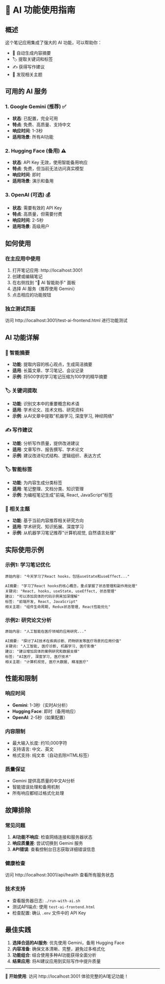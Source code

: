 # 🤖 AI 功能使用指南

## 概述
这个笔记应用集成了强大的 AI 功能，可以帮助你：
- 📝 自动生成内容摘要
- 🏷️ 提取关键词和标签
- ✍️ 获得写作建议
- 🎯 发现相关主题

## 可用的 AI 服务

### 1. Google Gemini (推荐) ✅
- **状态**: 已配置，完全可用
- **特点**: 免费、高质量、支持中文
- **响应时间**: 1-3秒
- **适用场景**: 所有AI功能

### 2. Hugging Face (备用) ⚠️
- **状态**: API Key 无效，使用智能备用响应
- **特点**: 免费，但当前无法访问真实模型
- **响应时间**: 即时
- **适用场景**: 演示和备用

### 3. OpenAI (可选) 💰
- **状态**: 需要有效的 API Key
- **特点**: 高质量，但需要付费
- **响应时间**: 2-5秒
- **适用场景**: 高级用户

## 如何使用

### 在主应用中使用
1. 打开笔记应用: http://localhost:3001
2. 创建或编辑笔记
3. 在右侧找到 "🤖 AI 智能助手" 面板
4. 选择 AI 服务（推荐使用 Gemini）
5. 点击相应的功能按钮

### 独立测试页面
访问 http://localhost:3001/test-ai-frontend.html 进行功能测试

## AI 功能详解

### 📝 智能摘要
- **功能**: 提取内容的核心观点，生成简洁摘要
- **适用**: 长篇文章、学习笔记、会议记录
- **示例**: 将500字的学习笔记压缩为100字的精华摘要

### 🏷️ 关键词提取
- **功能**: 识别文本中的重要概念和术语
- **适用**: 学术论文、技术文档、研究资料
- **示例**: 从AI文章中提取"机器学习, 深度学习, 神经网络"

### ✍️ 写作建议
- **功能**: 分析写作质量，提供改进建议
- **适用**: 文章写作、报告撰写、学术论文
- **示例**: 建议改进句式结构、逻辑组织、表达方式

### 🏷️ 智能标签
- **功能**: 为内容生成分类标签
- **适用**: 笔记整理、文档分类、知识管理
- **示例**: 为编程笔记生成"前端, React, JavaScript"标签

### 🎯 相关主题
- **功能**: 基于当前内容推荐相关研究方向
- **适用**: 学术研究、知识拓展、深度学习
- **示例**: 从机器学习笔记推荐"计算机视觉, 自然语言处理"

## 实际使用示例

### 示例1: 学习笔记优化
```
原始内容: "今天学习了React hooks，包括useState和useEffect..."

AI摘要: "学习了React hooks的核心概念，重点掌握了状态管理和副作用处理"
关键词: "React, hooks, useState, useEffect, 状态管理"
建议: "可以添加具体的代码示例来加深理解"
标签: "前端开发, React, JavaScript"
相关主题: "组件生命周期, Redux状态管理, React性能优化"
```

### 示例2: 研究论文分析
```
原始内容: "人工智能在医疗领域的应用研究..."

AI摘要: "探讨了AI技术在疾病诊断、药物研发等医疗场景的应用价值"
关键词: "人工智能, 医疗诊断, 机器学习, 医疗影像"
建议: "建议增加具体的案例研究和数据支撑"
标签: "AI医疗, 深度学习, 医疗技术"
相关主题: "计算机视觉, 医疗大数据, 精准医疗"
```

## 性能和限制

### 响应时间
- **Gemini**: 1-3秒（实时AI分析）
- **Hugging Face**: 即时（备用响应）
- **OpenAI**: 2-5秒（如果配置）

### 内容限制
- 最大输入长度: 约10,000字符
- 支持语言: 中文、英文
- 格式支持: 纯文本（自动去除HTML标签）

### 质量保证
- Gemini 提供高质量的中文AI分析
- 智能错误处理和备用机制
- 所有响应都经过格式化处理

## 故障排除

### 常见问题
1. **AI功能不响应**: 检查网络连接和服务器状态
2. **响应质量差**: 尝试切换到 Gemini 服务
3. **API错误**: 查看控制台日志获取详细错误信息

### 健康检查
访问 http://localhost:3001/api/health 查看所有服务状态

### 技术支持
- 查看服务器日志: `./run-with-ai.sh`
- 测试API端点: 使用 `test-ai-frontend.html`
- 检查配置: 确认 `.env` 文件中的 API Key

## 最佳实践

1. **选择合适的AI服务**: 优先使用 Gemini，备用 Hugging Face
2. **内容准备**: 确保文本清晰、完整，避免过多格式化
3. **功能组合**: 结合使用多种AI功能获得全面分析
4. **结果应用**: 将AI建议应用到实际写作中提升质量

---

**🚀 开始使用**: 访问 http://localhost:3001 体验完整的AI笔记功能！ 